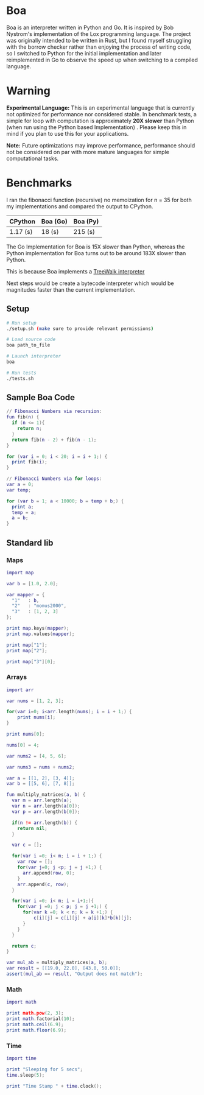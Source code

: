 # Boa

Boa is an interpreter written in Python and Go. It is inspired by Bob Nystrom's implementation of the Lox programming language. The project was originally intended to be written in Rust, but I found myself struggling with the borrow checker rather than enjoying the process of writing code, so I switched to Python for the initial implementation and later reimplemented in Go to observe the speed up when switching to a compiled language.

# Warning

**Experimental Language:** This is an experimental language that is currently not optimized for performance nor considered stable. In benchmark tests, a simple for loop with computation is approximately **20X slower** than Python (when run using the Python based Implementation) . Please keep this in mind if you plan to use this for your applications.


**Note:** Future optimizations may improve performance, performance should
not be considered on par with more mature languages for simple computational
tasks. 

# Benchmarks

I ran the fibonacci function (recursive) no memoization for n = 35 for both my
implementations and compared the output to CPython.


|  CPython | Boa (Go) | Boa (Py) |
|----------|----------|----------|
| 1.17 (s) | 18 (s)   | 215 (s)  |


The Go Implementation for Boa is 15X slower than Python, whereas the Python implementation
for Boa turns out to be around 183X slower than Python.

This is because Boa implements a [TreeWalk interpreter](https://www.reddit.com/r/AskComputerScience/comments/lu3edy/tree_walking_vs_bytecode_interpreters/)

Next steps would be create a bytecode interpreter which would be magnitudes faster than
the current implementation.

## Setup


```bash
# Run setup
./setup.sh (make sure to provide relevant permissions)

# Load source code
boa path_to_file

# Launch interpreter
boa

# Run tests
./tests.sh
```

## Sample Boa Code

```lua
// Fibonacci Numbers via recursion:
fun fib(n) {
  if (n <= 1){
    return n;
  }
  return fib(n - 2) + fib(n - 1);
}

for (var i = 0; i < 20; i = i + 1;) {
  print fib(i);
}

// Fibonacci Numbers via for loops:
var a = 0;
var temp;

for (var b = 1; a < 10000; b = temp + b;) {
  print a;
  temp = a;
  a = b;
}

```

## Standard lib

### Maps
```lua
import map

var b = [1.0, 2.0];

var mapper = {
  "1"   : b,
  "2"   : "momus2000",
  "3"   : [1, 2, 3]
};

print map.keys(mapper);
print map.values(mapper);

print map["1"];
print map["2"];

print map["3"][0];
```

### Arrays
```lua
import arr

var nums = [1, 2, 3];

for(var i=0; i<arr.length(nums); i = i + 1;) {
    print nums[i];
}

print nums[0];

nums[0] = 4;

var nums2 = [4, 5, 6];

var nums3 = nums + nums2;

var a = [[1, 2], [3, 4]];
var b = [[5, 6], [7, 8]];

fun multiply_matrices(a, b) {
  var m = arr.length(a);
  var n = arr.length(a[0]);
  var p = arr.length(b[0]);

  if(n != arr.length(b)) {
    return nil;
  }

  var c = [];

  for(var i =0; i< m; i = i + 1;) {
    var row = [];
    for(var j=0; j <p; j = j +1;) {
      arr.append(row, 0);
    }
    arr.append(c, row);
  }

  for(var i =0; i< m; i = i+1;){
    for(var j =0; j < p; j = j +1;) {
      for(var k =0; k < n; k = k +1;) {
          c[i][j] = c[i][j] + a[i][k]*b[k][j];
      }
    }
  }

  return c;
}

var mul_ab = multiply_matrices(a, b);
var result = [[19.0, 22.0], [43.0, 50.0]];
assert(mul_ab == result, "Output does not match");

```

### Math
```lua
import math

print math.pow(2, 3);
print math.factorial(10);
print math.ceil(6.9);
print math.floor(6.9);

```
### Time
```lua
import time

print "Sleeping for 5 secs";
time.sleep(5);

print "Time Stamp " + time.clock();

```
